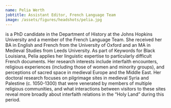 ```yaml
---
name: Pelia Werth
jobtitle: Assistant Editor, French Language Team
image: /assets/figures/headshots/pelia.jpg
---
```

is a PhD candidate in the Department of History at the Johns Hopkins University and a member of the French Language Team. She received her BA in English and French from the University of Oxford and an MA in Medieval Studies from Leeds University. As part of Keywords for Black Louisiana, Pelia applies her linguistic expertise to particularly difficult French documents. Her research interests include interfaith encounters, religious experiences (including those of women and minority groups), and perceptions of sacred space in medieval Europe and the Middle East. Her doctoral research focuses on pilgrimage sites in medieval Syria and Palestine (c. 1050-1300) that were venerated by members of multiple religious communities, and what interactions between visitors to these sites reveal more broadly about interfaith relations in the “Holy Land” during this period. 